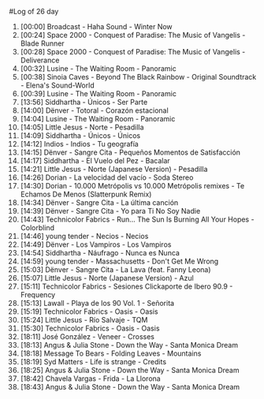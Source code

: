 #Log of 26 day

1. [00:00] Broadcast - Haha Sound - Winter Now
1. [00:24] Space 2000 - Conquest of Paradise: The Music of Vangelis - Blade Runner
1. [00:28] Space 2000 - Conquest of Paradise: The Music of Vangelis - Deliverance
1. [00:32] Lusine - The Waiting Room - Panoramic
1. [00:38] Sinoia Caves - Beyond The Black Rainbow - Original Soundtrack - Elena's Sound-World
1. [00:39] Lusine - The Waiting Room - Panoramic
1. [13:56] Siddhartha - Únicos - Ser Parte
1. [14:00] Dënver - Totoral - Corazón estacional
1. [14:04] Lusine - The Waiting Room - Panoramic
1. [14:05] Little Jesus - Norte - Pesadilla
1. [14:09] Siddhartha - Únicos - Únicos
1. [14:12] Indios - Indios - Tu geografía
1. [14:15] Dënver - Sangre Cita - Pequeños Momentos de Satisfacción
1. [14:17] Siddhartha - El Vuelo del Pez - Bacalar
1. [14:21] Little Jesus - Norte (Japanese Version) - Pesadilla
1. [14:26] Dorian - La velocidad del vacío - Soda Stereo
1. [14:30] Dorian - 10.000 Metrópolis vs 10.000 Metrópolis remixes - Te Echamos De Menos (Slatterpunk Remix)
1. [14:34] Dënver - Sangre Cita - La última canción
1. [14:39] Dënver - Sangre Cita - Yo para Ti No Soy Nadie
1. [14:43] Technicolor Fabrics - Run... The Sun Is Burning All Your Hopes - Colorblind
1. [14:46] young tender - Necios - Necios
1. [14:49] Dënver - Los Vampiros - Los Vampiros
1. [14:54] Siddhartha - Náufrago - Nunca es Nunca
1. [14:59] young tender - Massachusetts - Don't Get Me Wrong
1. [15:03] Dënver - Sangre Cita - La Lava (feat. Fanny Leona)
1. [15:07] Little Jesus - Norte (Japanese Version) - Azul
1. [15:11] Technicolor Fabrics - Sesiones Clickaporte de Ibero 90.9 - Frequency
1. [15:13] Lawall - Playa de los 90 Vol. 1 - Señorita
1. [15:19] Technicolor Fabrics - Oasis - Oasis
1. [15:24] Little Jesus - Río Salvaje - TQM
1. [15:30] Technicolor Fabrics - Oasis - Oasis
1. [18:11] José González - Veneer - Crosses
1. [18:13] Angus & Julia Stone - Down the Way - Santa Monica Dream
1. [18:18] Message To Bears - Folding Leaves - Mountains
1. [18:19] Syd Matters - Life is strange - Credits
1. [18:25] Angus & Julia Stone - Down the Way - Santa Monica Dream
1. [18:42] Chavela Vargas - Frida - La Llorona
1. [18:43] Angus & Julia Stone - Down the Way - Santa Monica Dream
